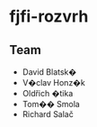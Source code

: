 fjfi-rozvrh
===========

Team
--------------
* David Blatsk�
* V�clav Honz�k
* Oldřich �tika
* Tom�� Smola
* Richard Salač
